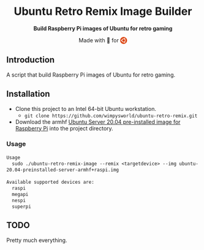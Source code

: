 <h1 align="center">
<!-- <img src=".github/logo.jpg" alt="Ubuntu Retro Remix Logo" width="256" /> -->
  <br />
  Ubuntu Retro Remix Image Builder
</h1>

<p align="center"><b>Build Raspberry Pi images of Ubuntu for retro gaming</b></p>
<!-- <div align="center"><img src=".github/screenshot.jpg" alt="Ubuntu Retro Remix Screenshot" /></div> -->
<p align="center">Made with 💝 for <img src=".github/ubuntu.png" align="top" width="18" /></p>

## Introduction

A script that build Raspberry Pi images of Ubuntu for retro gaming.

## Installation

  * Clone this project to an Intel 64-bit Ubuntu workstation.
    * `git clone https://github.com/wimpysworld/ubuntu-retro-remix.git`
  * Download the armhf [Ubuntu Server 20.04 pre-installed image for Raspberry Pi](https://ubuntu.com/download/raspberry-pi) into the project directory.

### Usage

```
Usage
  sudo ./ubuntu-retro-remix-image --remix <targetdevice> --img ubuntu-20.04-preinstalled-server-armhf+raspi.img

Available supported devices are:
  raspi
  megapi
  nespi
  superpi
```

## TODO

Pretty much everything.